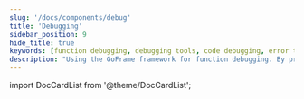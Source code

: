 ```yaml
---
slug: '/docs/components/debug'
title: 'Debugging'
sidebar_position: 9
hide_title: true
keywords: [function debugging, debugging tools, code debugging, error troubleshooting, GoFrame, GoFrame framework, developer tools, debugging techniques, performance optimization, problem solving]
description: "Using the GoFrame framework for function debugging. By providing effective debugging tools and methods, it helps developers quickly identify and resolve errors in code, improving development efficiency and performance."
---
```


import DocCardList from '@theme/DocCardList';

<DocCardList />
